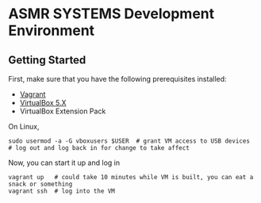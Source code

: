 # ASMR SYSTEMS Development Environment

## Getting Started
First, make sure that you have the following prerequisites installed:
* [Vagrant](https://www.vagrantup.com/downloads)
* [VirtualBox 5.X](https://www.virtualbox.org/wiki/Downloads)
* VirtualBox Extension Pack

On Linux,
``` shell
sudo usermod -a -G vboxusers $USER  # grant VM access to USB devices
# log out and log back in for change to take affect
```

Now, you can start it up and log in
``` shell
vagrant up   # could take 10 minutes while VM is built, you can eat a snack or something
vagrant ssh  # log into the VM
```
